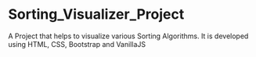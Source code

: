 # Sorting_Visualizer_Project
A Project that helps to visualize various Sorting Algorithms. 
It is developed using HTML, CSS, Bootstrap and VanillaJS
